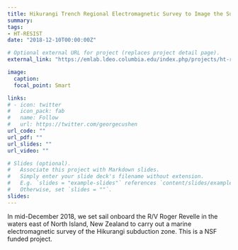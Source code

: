 ```yaml
---
title: Hikurangi Trench Regional Electromagnetic Survey to Image the Subduction Thrust
summary:
tags: 
- HT-RESIST
date: "2018-12-10T00:00:00Z"

# Optional external URL for project (replaces project detail page).
external_link: "https://emlab.ldeo.columbia.edu/index.php/projects/ht-resist/"

image:
  caption: 
  focal_point: Smart

links:
# - icon: twitter
#   icon_pack: fab
#   name: Follow
#   url: https://twitter.com/georgecushen
url_code: ""
url_pdf: ""
url_slides: ""
url_video: ""

# Slides (optional).
#   Associate this project with Markdown slides.
#   Simply enter your slide deck's filename without extension.
#   E.g. `slides = "example-slides"` references `content/slides/example-slides.md`.
#   Otherwise, set `slides = ""`.
slides: 
---
```


In mid-December 2018, we set sail onboard the R/V Roger Revelle in the waters east of North Island, New Zealand to carry out a marine electromagnetic survey of the Hikurangi subduction zone. This is a NSF funded project.
